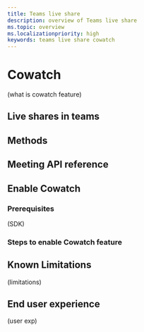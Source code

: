 ```yaml
---
title: Teams live share
description: overview of Teams live share
ms.topic: overview
ms.localizationpriority: high
keywords: teams live share cowatch  
---
```


# Cowatch

(what is cowatch feature)

## Live shares in teams

## Methods

## Meeting API reference

## Enable Cowatch

### Prerequisites

(SDK)

### Steps to enable Cowatch feature

## Known Limitations

(limitations)

## End user experience

(user exp)

